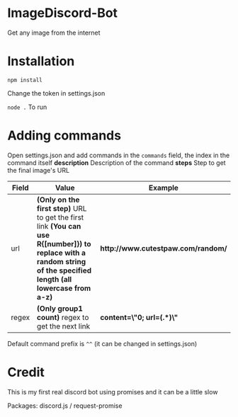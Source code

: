 # ImageDiscord-Bot
Get any image from the internet

# Installation
`npm install`

Change the token in settings.json

`node .` To run

# Adding commands

Open settings.json and add commands in the `commands` field, the index in the command itself
<strong>description</strong>
Description of the command
<strong>steps</strong>
Step to get the final image's URL
<table>
<thead>
<tr>
<th>Field</th>
<th>Value</th>
<th>Example</th>
</tr>
</thead>
<tbody>
<tr>
<td>url</td>
  <td><strong>(Only on the first step)</strong> URL to get the first link <strong>(You can use R{[number]}) to replace with a random string of the specified length (all lowercase from a-z)</strong></td>
  <td><strong>http://www.cutestpaw.com/random/</td>
</tr>
<tr>
<td>regex</td>
  <td><strong>(Only group1 count)</strong> regex to get the next link</td>
  <td><strong>content=\"0; url=(.*)\"</td>
</tr>
</tbody>
</table>

Default command prefix is `^^` (it can be changed in settings.json)

# Credit
This is my first real discord bot using promises and it can be a little slow

Packages: discord.js / request-promise
